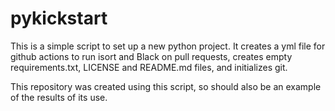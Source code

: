 # pykickstart
This is a simple script to set up a new python project. 
It creates a yml file for github actions to run isort and Black on pull requests, creates empty requirements.txt, LICENSE and README.md files, and initializes git.

This repository was created using this script, so should also be an example of the results of its use.
